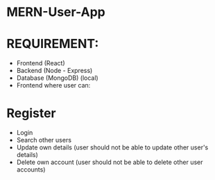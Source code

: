 # MERN-User-App

# REQUIREMENT:
* Frontend (React)
* Backend (Node - Express)
* Database (MongoDB) (local)
* Frontend where user can:

# Register
* Login
* Search other users
* Update own details (user should not be able to update other user's details)
* Delete own account (user should not be able to delete other user accounts)
